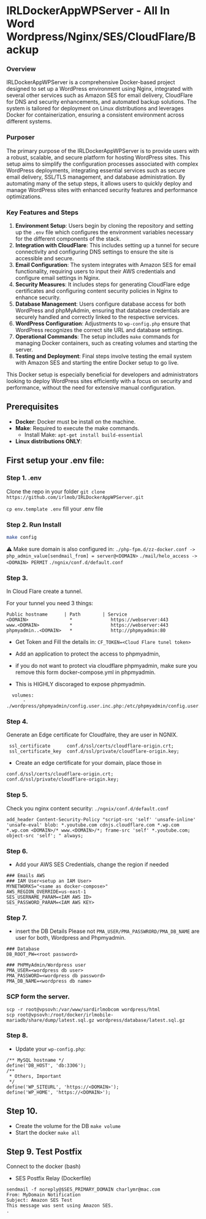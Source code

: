 # IRLDockerAppWPServer - All In Word Wordpress/Nginx/SES/CloudFlare/Backup

### Overview

IRLDockerAppWPServer is a comprehensive Docker-based project designed to set up a WordPress environment using Nginx, integrated with several other services such as Amazon SES for email delivery, CloudFlare for DNS and security enhancements, and automated backup solutions. The system is tailored for deployment on Linux distributions and leverages Docker for containerization, ensuring a consistent environment across different systems.

### Purposer

The primary purpose of the IRLDockerAppWPServer is to provide users with a robust, scalable, and secure platform for hosting WordPress sites. This setup aims to simplify the configuration processes associated with complex WordPress deployments, integrating essential services such as secure email delivery, SSL/TLS management, and database administration. By automating many of the setup steps, it allows users to quickly deploy and manage WordPress sites with enhanced security features and performance optimizations.

### Key Features and Steps

1. **Environment Setup**: Users begin by cloning the repository and setting up the `.env` file which configures the environment variables necessary for the different components of the stack.
2. **Integration with CloudFlare**: This includes setting up a tunnel for secure connectivity and configuring DNS settings to ensure the site is accessible and secure.
3. **Email Configuration**: The system integrates with Amazon SES for email functionality, requiring users to input their AWS credentials and configure email settings in Nginx.
4. **Security Measures**: It includes steps for generating CloudFlare edge certificates and configuring content security policies in Nginx to enhance security.
5. **Database Management**: Users configure database access for both WordPress and phpMyAdmin, ensuring that database credentials are securely handled and correctly linked to the respective services.
6. **WordPress Configuration**: Adjustments to `wp-config.php` ensure that WordPress recognizes the correct site URL and database settings.
7. **Operational Commands**: The setup includes `make` commands for managing Docker containers, such as creating volumes and starting the server.
8. **Testing and Deployment**: Final steps involve testing the email system with Amazon SES and starting the entire Docker setup to go live.

This Docker setup is especially beneficial for developers and administrators looking to deploy WordPress sites efficiently with a focus on security and performance, without the need for extensive manual configuration.

## Prerequisites
- **Docker**: Docker must be install on the machine.
- **Make**: Required to execute the make commands.
  - Install Make: `apt-get install build-essential`
- **Linux distributions ONLY**:

## First setup your .env file:

### Step 1. .env

Clone the repo in your folder
`git clone https://github.com/irlmob/IRLDockerAppWPServer.git`

`cp env.template .env`
fill your .env file

### Step 2. Run Install
```bash
make config
```
⚠️ Make sure domain is also configured in:
`./php-fpm.d/zz-docker.conf -> php_admin_value[sendmail_from] = server@<DOMAIN>`
`./mail/helo_access -> <DOMAIN> PERMIT`
`./ngnix/conf.d/default.conf `

### Step 3.
In Cloud Flare create a tunnel.

For your tunnel you need 3 things:
```
Public hostname      | Path        | Service
<DOMAIN>               *              https://webserver:443
www.<DOMAIN>           *              https://webserver:443
phpmyadmin..<DOMAIN>   *              http://phpmyadmin:80
```

- Get Token and Fill the details in:
`CF_TOKEN=<Cloud Flare tunel token>`

- Add an application to protect the access to phpmyadmin,
- if you do not want to protect via cloudflare phpmyadmin, make sure you remove this form docker-compose.yml in phpmyadmin. 
- This is HIGHLY discoraged to expose phpmyadmin.
```
  volumes:
      - ./wordpress/phpmyadmin/config.user.inc.php:/etc/phpmyadmin/config.user.inc.php:ro
```


### Step 4.
Generate an Edge certificate for Cloudfalre, they are user in NGNIX.
```
 ssl_certificate      conf.d/ssl/certs/cloudflare-origin.crt;
 ssl_certificate_key  conf.d/ssl/private/cloudflare-origin.key;
```

- Create an edge certificate for your domain, place those in
```
conf.d/ssl/certs/cloudflare-origin.crt;
conf.d/ssl/private/cloudflare-origin.key;
```


### Step 5.
Check you nginx content security:
`./ngnix/conf.d/default.conf`

```
add_header Content-Security-Policy "script-src 'self' 'unsafe-inline' 'unsafe-eval' blob: *.youtube.com cdnjs.cloudflare.com *.wp.com *.wp.com <DOMAIN>/* www.<DOMAIN>/*; frame-src 'self' *.youtube.com; object-src 'self'; " always;
```

### Step 6.
- Add your AWS SES Credentials, change the region if needed
```
### Emails AWS
### IAM User<setup an IAM User>
MYNETWORKS="<same as docker-compose>"
AWS_REGION_OVERRIDE=us-east-1
SES_USERNAME_PARAM=<IAM AWS ID>
SES_PASSWORD_PARAM=<IAM AWS KEY>
```

### Step 7.
- insert the DB Details
Please not `PMA_USER/PMA_PASSWRORD/PMA_DB_NAME` are user for both, Wordpress and Phpmyadmin.
```
### Database
DB_ROOT_PW=<root password>

### PHPMyAdmin/Wordpress user
PMA_USER=<wordpress db user>
PMA_PASSWORD=<wordpress db password>
PMA_DB_NAME=<wordpress db name>
```

### SCP form the server.

```
scp -r root@vpsovh:/var/www/sardirlmobcom wordpress/html
scp root@vpsovh:/root/docker/irlmobile-mariadb/share/dump/latest.sql.gz wordpress/database/latest.sql.gz
```

### Step 8.
- Update your `wp-config.php`:
```
/** MySQL hostname */
define('DB_HOST', 'db:3306');
/**
 * Others, Important
 */
define('WP_SITEURL', 'https://<DOMAIN>');
define('WP_HOME', 'https://<DOMAIN>');
```

## Step 10. 
- Create the volume for the DB
`make volume`
- Start the docker
`make all`

## Step 9. Test Postfix
Connect to the docker (bash)

- SES Postfix Relay (Dockerfile)
```
sendmail -f noreply@$SES_PRIMARY_DOMAIN charlymr@mac.com
From: MyDomain Notification
Subject: Amazon SES Test                
This message was sent using Amazon SES.                
.
```
